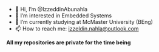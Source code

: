 - 👋 Hi, I’m @IzzeddinAbunahla
- 👀 I’m interested in Embedded Systems
- 🌱 I’m currently studying at McMaster University (BEng)
- 📫 How to reach me: izzeldin.nahla@outlook.com


**All my repositories are private for the time being**
<!---
IzzeddinAbunahla/IzzeddinAbunahla is a ✨ special ✨ repository because its `README.md` (this file) appears on your GitHub profile.
You can click the Preview link to take a look at your changes.
--->
